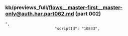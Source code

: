 ### kb/previews_full/flows__master-first__master-only@auth.har.part062.md (part 002)

```md
",
                      "scriptId": "10833",
                  
```

```
